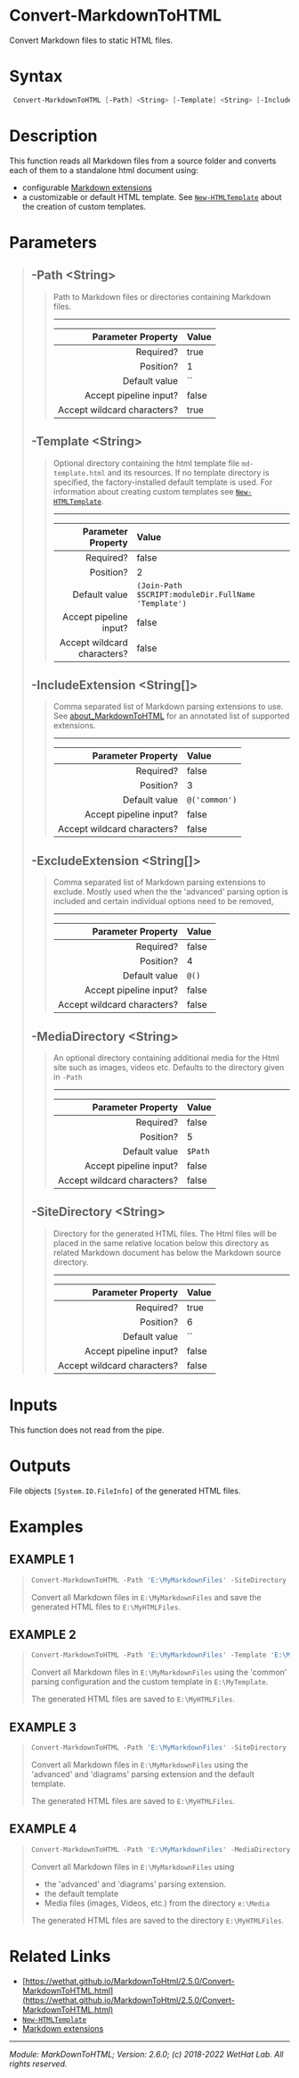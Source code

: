 ﻿# Convert-MarkdownToHTML

Convert Markdown files to static HTML files.

# Syntax
```PowerShell
 Convert-MarkdownToHTML [-Path] <String> [-Template] <String> [-IncludeExtension] <String[]> [-ExcludeExtension] <String[]> [-MediaDirectory] <String> [-SiteDirectory] <String>  [<CommonParameters>] 
```


# Description


This function reads all Markdown files from a source folder and converts each
of them to a standalone html document using:

* configurable [Markdown extensions](about_MarkdownToHTML.md#supported-markdown-extensions)
* a customizable or default HTML template. See [`New-HTMLTemplate`](New-HTMLTemplate.md) about
  the creation of custom templates.





# Parameters

<blockquote>



## -Path \<String\>

<blockquote>

Path to Markdown files or directories containing Markdown files.

---

Parameter Property         | Value
--------------------------:|:----------
Required?                  | true
Position?                  | 1
Default value              | ``
Accept pipeline input?     | false
Accept wildcard characters?| true

</blockquote>
 

## -Template \<String\>

<blockquote>

Optional directory containing the html template file `md-template.html` and its resources.
If no template directory is specified, the factory-installed default template is used.
For information about creating custom templates see [`New-HTMLTemplate`](New-HTMLTemplate.md).

---

Parameter Property         | Value
--------------------------:|:----------
Required?                  | false
Position?                  | 2
Default value              | `(Join-Path $SCRIPT:moduleDir.FullName 'Template')`
Accept pipeline input?     | false
Accept wildcard characters?| false

</blockquote>
 

## -IncludeExtension \<String[]\>

<blockquote>

Comma separated list of Markdown parsing extensions to use.
See [about_MarkdownToHTML](MarkdownToHTML.md#markdown-extensions) for an
annotated list of supported extensions.

---

Parameter Property         | Value
--------------------------:|:----------
Required?                  | false
Position?                  | 3
Default value              | `@('common')`
Accept pipeline input?     | false
Accept wildcard characters?| false

</blockquote>
 

## -ExcludeExtension \<String[]\>

<blockquote>

Comma separated list of Markdown parsing extensions to exclude.
Mostly used when the the 'advanced' parsing option is included and
certain individual options need to be removed,

---

Parameter Property         | Value
--------------------------:|:----------
Required?                  | false
Position?                  | 4
Default value              | `@()`
Accept pipeline input?     | false
Accept wildcard characters?| false

</blockquote>
 

## -MediaDirectory \<String\>

<blockquote>

An optional directory containing additional media for the Html site
such as images, videos etc. Defaults to the directory given in `-Path`

---

Parameter Property         | Value
--------------------------:|:----------
Required?                  | false
Position?                  | 5
Default value              | `$Path`
Accept pipeline input?     | false
Accept wildcard characters?| false

</blockquote>
 

## -SiteDirectory \<String\>

<blockquote>

Directory for the generated HTML files. The Html files will be placed
in the same relative location below this directory as related Markdown document
has below the Markdown source directory.

---

Parameter Property         | Value
--------------------------:|:----------
Required?                  | true
Position?                  | 6
Default value              | ``
Accept pipeline input?     | false
Accept wildcard characters?| false

</blockquote>


</blockquote>


# Inputs
This function does not read from the pipe.


# Outputs
File objects `[System.IO.FileInfo]` of the generated HTML files.

# Examples


## EXAMPLE 1

> ~~~ PowerShell
> Convert-MarkdownToHTML -Path 'E:\MyMarkdownFiles' -SiteDirectory 'E:\MyHTMLFiles'
> ~~~
>
> 
> Convert all Markdown files in `E:\MyMarkdownFiles` and save the generated HTML
> files to `E:\MyHTMLFiles`.
> 
> 
> 
> 
> 
> 
> 
> 
> 
> 
> 
> 
 
## EXAMPLE 2

> ~~~ PowerShell
> Convert-MarkdownToHTML -Path 'E:\MyMarkdownFiles' -Template 'E:\MyTemplate' -SiteDirectory 'E:\MyHTMLFiles'
> ~~~
>
> 
> Convert all Markdown files in `E:\MyMarkdownFiles` using the 'common' parsing
> configuration and the custom template in `E:\MyTemplate`.
> 
> The generated HTML files are saved to `E:\MyHTMLFiles`.
> 
> 
> 
> 
> 
> 
> 
> 
> 
> 
> 
> 
 
## EXAMPLE 3

> ~~~ PowerShell
> Convert-MarkdownToHTML -Path 'E:\MyMarkdownFiles' -SiteDirectory 'E:\MyHTMLFiles' -IncludeExtension 'advanced','diagrams'
> ~~~
>
> 
> Convert all Markdown files in `E:\MyMarkdownFiles` using the 'advanced' and
> 'diagrams' parsing extension and the default template.
> 
> The generated HTML files are saved to `E:\MyHTMLFiles`.
> 
> 
> 
> 
> 
> 
> 
> 
> 
> 
> 
> 
 
## EXAMPLE 4

> ~~~ PowerShell
> Convert-MarkdownToHTML -Path 'E:\MyMarkdownFiles' -MediaDirectory 'e:\Media' -SiteDirectory 'E:\MyHTMLFiles' -IncludeExtension 'advanced','diagrams'
> ~~~
>
> 
> Convert all Markdown files in `E:\MyMarkdownFiles` using
> * the 'advanced' and 'diagrams' parsing extension.
> * the default template
> * Media files (images, Videos, etc.) from the directory `e:\Media`
> 
> The generated HTML files are saved to the directory `E:\MyHTMLFiles`.
> 
> 
> 
> 
> 
> 
> 
> 
> 
> 
> 
> 


# Related Links

* [https://wethat.github.io/MarkdownToHtml/2.5.0/Convert-MarkdownToHTML.html](https://wethat.github.io/MarkdownToHtml/2.5.0/Convert-MarkdownToHTML.html) 
* [`New-HTMLTemplate`](New-HTMLTemplate.md) 
* [Markdown extensions](about_MarkdownToHTML.md#supported-markdown-extensions)

---

<cite>Module: MarkDownToHTML; Version: 2.6.0; (c) 2018-2022 WetHat Lab. All rights reserved.</cite>
